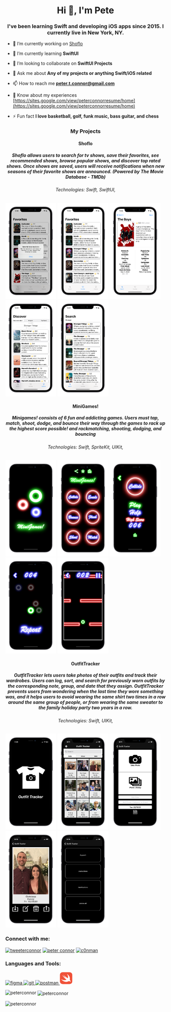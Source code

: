 <h1 align="center">Hi 👋, I'm Pete</h1>
<h3 align="center">I've been learning Swift and developing iOS apps since 2015. I currently live in New York, NY.</h3>

- 🔭 I’m currently working on [Shoflo](https://github.com/PeterConnor/Shoflo)

- 🌱 I’m currently learning **SwiftUI**

- 👯 I’m looking to collaborate on **SwiftUI Projects**

- 💬 Ask me about **Any of my projects or anything Swift/iOS related**

- 📫 How to reach me **peter.t.connor@gmail.com**

- 📄 Know about my experiences [https://sites.google.com/view/peterconnorresume/home](https://sites.google.com/view/peterconnorresume/home)

- ⚡ Fun fact **I love basketball, golf, funk music, bass guitar, and chess**

<h3 align="center">My Projects</h3>
<h4 align="center">Shoflo</h4>
<h5 align="center">Shoflo allows users to search for tv shows, save their favorites, see recommended shows, browse popular shows, and discover top rated shows. Once shows are saved, users will receive notifications when new seasons of their favorite shows are announced. (Powered by The Movie Database - TMDb)</h5>
<h6 align="center">Technologies: Swift, SwiftUI,  </h6>

<img src="https://github.com/PeterConnor/PeterConnor/blob/main/shoflo-ss1.png" width="160"> <img src="https://github.com/PeterConnor/PeterConnor/blob/main/shoflo-ss2.png" width="160"> <img src="https://github.com/PeterConnor/PeterConnor/blob/main/shoflo-ss3.png" width="160"> <img src="https://github.com/PeterConnor/PeterConnor/blob/main/shoflo-ss4.png" width="160"> <img src="https://github.com/PeterConnor/PeterConnor/blob/main/shoflo-ss5.png" width="160">

<h4 align="center">MiniGames!</h4>
<h5 align="center">Minigames! consists of 6 fun and addicting games. Users must tap, match, shoot, dodge, and bounce their way through the games to rack up the highest score possible! and rackmatching, shooting, dodging, and bouncing </h5>
<h6 align="center">Technologies: Swift, SpriteKit, UIKit,  </h6>

<img src="https://github.com/PeterConnor/PeterConnor/blob/main/minigames-ss2.png" width="160"> <img src="https://github.com/PeterConnor/PeterConnor/blob/main/minigames-ss1.png" width="160"> <img src="https://github.com/PeterConnor/PeterConnor/blob/main/minigames-ss3.png" width="160"> <img src="https://github.com/PeterConnor/PeterConnor/blob/main/minigames-ss4.png" width="160"> <img src="https://github.com/PeterConnor/PeterConnor/blob/main/minigames-ss5.png" width="160">

<h4 align="center">OutfitTracker</h4>
<h5 align="center">OutfitTracker lets users take photos of their outfits and track their wardrobes. Users can log, sort, and search for previously worn outfits by the corresponding note, group, and date that they assign. OutfitTracker prevents users from wondering when the last time they wore something was, and it helps users to avoid wearing the same shirt two times in a row around the same group of people, or from wearing the same sweater to the family holiday party two years in a row.</h5>

<h6 align="center">Technologies: Swift, UIKit,  </h6>

<img src="https://github.com/PeterConnor/PeterConnor/blob/main/otss1.png" width="160"> <img src="https://github.com/PeterConnor/PeterConnor/blob/main/otss2.png" width="160"> <img src="https://github.com/PeterConnor/PeterConnor/blob/main/otss3.png" width="160"> <img src="https://github.com/PeterConnor/PeterConnor/blob/main/otss4.png" width="160"> <img src="https://github.com/PeterConnor/PeterConnor/blob/main/otss5.png" width="160">

<h3 align="left">Connect with me:</h3>
<p align="left">
<a href="https://twitter.com/tweeterconnor" target="blank"><img align="center" src="https://cdn.jsdelivr.net/npm/simple-icons@3.0.1/icons/twitter.svg" alt="tweeterconnor" height="30" width="40" /></a>
<a href="https://www.linkedin.com/in/peter-connor-b5b26614/" target="blank"><img align="center" src="https://cdn.jsdelivr.net/npm/simple-icons@3.0.1/icons/linkedin.svg" alt="peter connor" height="30" width="40" /></a>
<a href="https://stackoverflow.com/users/c0nman" target="blank"><img align="center" src="https://cdn.jsdelivr.net/npm/simple-icons@3.0.1/icons/stackoverflow.svg" alt="c0nman" height="30" width="40" /></a>
</p>

<h3 align="left">Languages and Tools:</h3>
<p align="left"> <a href="https://www.figma.com/" target="_blank"> <img src="https://www.vectorlogo.zone/logos/figma/figma-icon.svg" alt="figma" width="40" height="40"/> </a> <a href="https://git-scm.com/" target="_blank"> <img src="https://www.vectorlogo.zone/logos/git-scm/git-scm-icon.svg" alt="git" width="40" height="40"/> </a> <a href="https://postman.com" target="_blank"> <img src="https://www.vectorlogo.zone/logos/getpostman/getpostman-icon.svg" alt="postman" width="40" height="40"/> </a> <a href="https://developer.apple.com/swift/" target="_blank"> <img src="https://raw.githubusercontent.com/devicons/devicon/master/icons/swift/swift-original.svg" alt="swift" width="40" height="40"/> </a> </p>

<p><img align="left" src="https://github-readme-stats.vercel.app/api/top-langs?username=peterconnor&show_icons=true&locale=en&layout=compact" alt="peterconnor" /></p>

<p>&nbsp;<img align="center" src="https://github-readme-stats.vercel.app/api?username=peterconnor&show_icons=true&locale=en" alt="peterconnor" /></p>

<p><img align="center" src="https://github-readme-streak-stats.herokuapp.com/?user=peterconnor&" alt="peterconnor" /></p>
